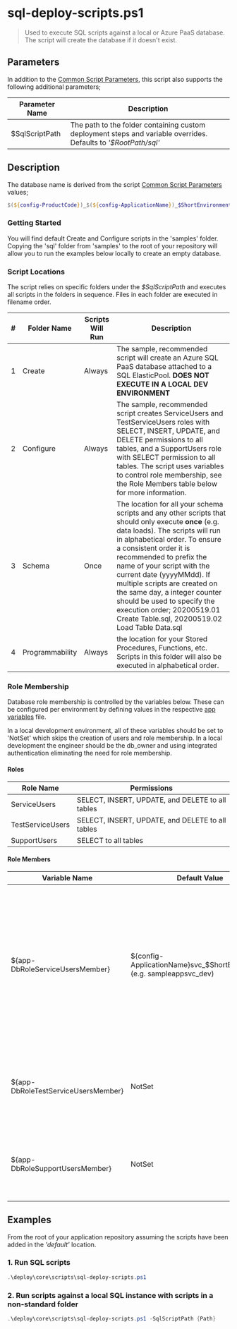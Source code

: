 # sql-deploy-scripts.ps1

> Used to execute SQL scripts against a local or Azure PaaS database. The script will create the database if it doesn't exist.

## Parameters

In addition to the [Common Script Parameters](common-script-parameters.md), this script also supports the following additional parameters;

| Parameter Name      | Description                                                                                                      |
| ------------------- | ---------------------------------------------------------------------------------------------------------------- |
| \$SqlScriptPath     | The path to the folder containing custom deployment steps and variable overrides. Defaults to _'\$RootPath/sql'_ |

## Description

The database name is derived from the script [Common Script Parameters](common-script-parameters.md) values;

```powershell
$(${config-ProductCode})_$(${config-ApplicationName})_$ShortEnvironment
```

### Getting Started

You will find default Create and Configure scripts in the 'samples' folder.  Copying the 'sql' folder from 'samples' to the root of your repository will allow you to run the examples below locally to create an empty database.

### Script Locations

The script relies on specific folders under the _\$SqlScriptPath_ and executes all scripts in the folders in sequence. Files in each folder are executed in filename order.

| #   | Folder Name     | Scripts Will Run | Description                                                       |
| --- | --------------- | ---------------- | -------------------------------------------------------------- |
| 1   | Create          | Always           | The sample, recommended script will create an Azure SQL PaaS database attached to a SQL ElasticPool.  **DOES NOT EXECUTE IN A LOCAL DEV ENVIRONMENT**  |
| 2   | Configure       | Always           | The sample, recommended script creates ServiceUsers and TestServiceUsers roles with SELECT, INSERT, UPDATE, and DELETE permissions to all tables, and a SupportUsers role with SELECT permission to all tables.  The script uses variables to control role membership, see the Role Members table below for more information. |
| 3   | Schema          | Once             | The location for all your schema scripts and any other scripts that should only execute **once** (e.g. data loads).  The scripts will run in alphabetical order.  To ensure a consistent order it is recommended to prefix the name of your script with the current date (yyyyMMdd).  If multiple scripts are created on the same day, a integer counter should be used to specify the execution order; 20200519.01 Create Table.sql, 20200519.02 Load Table Data.sql |
| 4   | Programmability | Always           | the location for your Stored Procedures, Functions, etc.  Scripts in this folder will also be executed in alphabetical order. |

### Role Membership

Database role membership is controlled by the variables below.  These can be configured per environment by defining values in the respective [app variables](app-variables-core.md) file.

In a local development environment, all of these variables should be set to 'NotSet' which skips the creation of users and role membership.  In a local development the engineer should be the db_owner and using integrated authentication eliminating the need for role membership.

#### Roles

| Role Name | Permissions |
| --------- | ----------- |
| ServiceUsers| SELECT, INSERT, UPDATE, and DELETE to all tables |
| TestServiceUsers| SELECT, INSERT, UPDATE, and DELETE to all tables |
| SupportUsers| SELECT to all tables |

#### Role Members

| Variable Name | Default Value | Description |
| ------------- | ------------- | ----------- |
| ${app-DbRoleServiceUsersMember} | ${config-ApplicationName}svc_$ShortEnvironment (e.g. sampleappsvc_dev) | Provides membership to the ServiceUsers role.  This is the SQL login used to connect to the SQL database.  Although Integrated Authentication is preferred, SQL logins are currently used for Function App connection.  This may be resolved in a future release. |
| ${app-DbRoleTestServiceUsersMember} | NotSet | Provides membership to the TestServiceUsers role.  Currently cannot be used until Integrated Authentication is resolved. |
| ${app-DbRoleSupportUsersMember} | NotSet | Provides membership to the SupportUsers role.  Currently cannot be used until Integrated Authentication is resolved. |

## Examples

From the root of your application repository assuming the scripts have been added in the _'default'_ location.

### 1. Run SQL scripts

```powershell
.\deploy\core\scripts\sql-deploy-scripts.ps1
```

### 2. Run scripts against a local SQL instance with scripts in a non-standard folder

```powershell
.\deploy\core\scripts\sql-deploy-scripts.ps1 -SqlScriptPath {Path}
```
